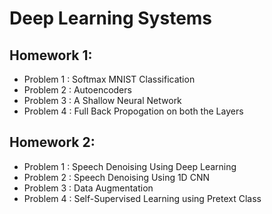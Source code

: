 # Deep Learning Systems
 
## Homework 1:
- Problem 1 : Softmax MNIST Classification
- Problem 2 : Autoencoders
- Problem 3 : A Shallow Neural Network
- Problem 4 : Full Back Propogation on both the Layers

## Homework 2:
- Problem 1 : Speech Denoising Using Deep Learning
- Problem 2 : Speech Denoising Using 1D CNN
- Problem 3 : Data Augmentation
- Problem 4 : Self-Supervised Learning using Pretext Class


